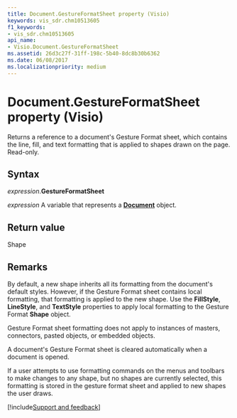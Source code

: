 ```yaml
---
title: Document.GestureFormatSheet property (Visio)
keywords: vis_sdr.chm10513605
f1_keywords:
- vis_sdr.chm10513605
api_name:
- Visio.Document.GestureFormatSheet
ms.assetid: 26d3c27f-31ff-198c-5b40-8dc8b30b6362
ms.date: 06/08/2017
ms.localizationpriority: medium
---
```



# Document.GestureFormatSheet property (Visio)

Returns a reference to a document's Gesture Format sheet, which contains the line, fill, and text formatting that is applied to shapes drawn on the page. Read-only.


## Syntax

_expression_.**GestureFormatSheet**

_expression_ A variable that represents a **[Document](Visio.Document.md)** object.


## Return value

Shape


## Remarks

By default, a new shape inherits all its formatting from the document's default styles. However, if the Gesture Format sheet contains local formatting, that formatting is applied to the new shape. Use the **FillStyle**, **LineStyle**, and **TextStyle** properties to apply local formatting to the Gesture Format **Shape** object.

Gesture Format sheet formatting does not apply to instances of masters, connectors, pasted objects, or embedded objects.

A document's Gesture Format sheet is cleared automatically when a document is opened.

If a user attempts to use formatting commands on the menus and toolbars to make changes to any shape, but no shapes are currently selected, this formatting is stored in the gesture format sheet and applied to new shapes the user draws.

[!include[Support and feedback](~/includes/feedback-boilerplate.md)]